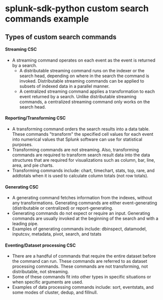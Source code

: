 splunk-sdk-python custom search commands example
=============================================

## Types of custom search commands

#### Streaming CSC
+ A streaming command operates on each event as the event is returned by a search.
  + A distributable streaming command runs on the indexer or the search head, depending on where in the search the command is invoked. Distributable streaming commands can be applied to subsets of indexed data in a parallel manner.
  + A centralized streaming command applies a transformation to each event returned by a search. Unlike distributable streaming commands, a centralized streaming command only works on the search head.

#### Reporting/Transforming CSC
+ A transforming command orders the search results into a data table. These commands "transform" the specified cell values for each event into numerical values that Splunk software can use for statistical purposes. 
+ Transforming commands are not streaming. Also, transforming commands are required to transform search result data into the data structures that are required for visualizations such as column, bar, line, area, and pie charts.
+ Transforming commands include: chart, timechart, stats, top, rare, and addtotals when it is used to calculate column totals (not row totals).

#### Generating CSC
+ A generating command fetches information from the indexes, without any transformations. Generating commands are either event-generating (distributable or centralized) or report-generating.
+ Generating commands do not expect or require an input. Generating commands are usually invoked at the beginning of the search and with a leading pipe.
+ Examples of generating commands include: dbinspect, datamodel, inputcsv, metadata, pivot, search, and tstats

#### Eventing/Dataset processing CSC
+ There are a handful of commands that require the entire dataset before the command can run. These commands are referred to as dataset processing commands. These commands are not transforming, not distributable, not streaming.
+ Some of these commands fit into other types in specific situations or when specific arguments are used.
+ Examples of data processing commands include: sort, eventstats, and some modes of cluster, dedup, and fillnull.
